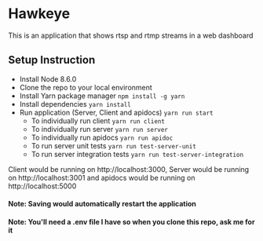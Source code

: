 # Hawkeye
This is an application that shows rtsp and rtmp streams in a web dashboard

## Setup Instruction
* Install Node 8.6.0
* Clone the repo to your local environment
* Install Yarn package manager `npm install -g yarn`
* Install dependencies `yarn install`
* Run application (Server, Client and apidocs) `yarn run start`
  * To individually run client `yarn run client`
  * To individually run server `yarn run server`
  * To individually run apidocs `yarn run apidoc`
  * To run server unit tests `yarn run test-server-unit`
  * To run server integration tests `yarn run test-server-integration`

Client would be running on http://localhost:3000, Server would be running on http://localhost:3001 and apidocs would be running on http://localhost:5000

#### Note: Saving would automatically restart the application

#### Note: You'll need a .env file I have so when you clone this repo, ask me for it
